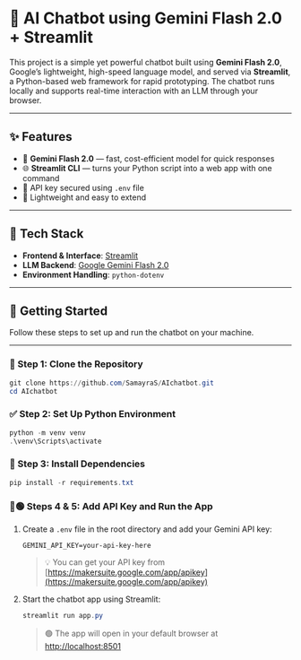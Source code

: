 # 🤖 AI Chatbot using Gemini Flash 2.0 + Streamlit

This project is a simple yet powerful chatbot built using **Gemini Flash 2.0**, Google’s lightweight, high-speed language model, and served via **Streamlit**, a Python-based web framework for rapid prototyping. The chatbot runs locally and supports real-time interaction with an LLM through your browser.

---

## ✨ Features

- 🔮 **Gemini Flash 2.0** — fast, cost-efficient model for quick responses
- 🌐 **Streamlit CLI** — turns your Python script into a web app with one command
- 🔐 API key secured using `.env` file
- 🧩 Lightweight and easy to extend

---

## 🧱 Tech Stack

- **Frontend & Interface**: [Streamlit](https://streamlit.io/)
- **LLM Backend**: [Google Gemini Flash 2.0](https://ai.google.dev/)
- **Environment Handling**: `python-dotenv`

---

## 🚀 Getting Started

Follow these steps to set up and run the chatbot on your machine.

---

### 🔧 Step 1: Clone the Repository

```powershell
git clone https://github.com/SamayraS/AIchatbot.git
cd AIchatbot
```

### ✅ Step 2: Set Up Python Environment

```powershell
python -m venv venv
.\venv\Scripts\activate
```

### 🔧 Step 3: Install Dependencies
```powershell
pip install -r requirements.txt
```

### 🔐🟢 Steps 4 & 5: Add API Key and Run the App

1. Create a `.env` file in the root directory and add your Gemini API key:

    ```
    GEMINI_API_KEY=your-api-key-here
    ```

    > 💡 You can get your API key from [https://makersuite.google.com/app/apikey](https://makersuite.google.com/app/apikey)

2. Start the chatbot app using Streamlit:

    ```powershell
    streamlit run app.py
    ```

    > 🟢 The app will open in your default browser at [http://localhost:8501](http://localhost:8501)
